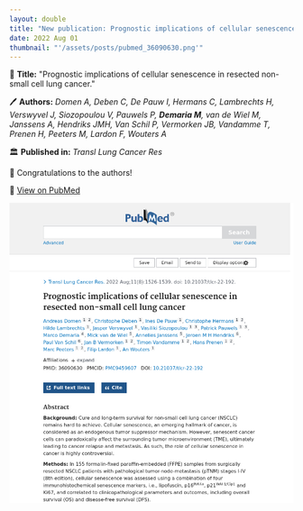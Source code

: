 ```yaml
---
layout: double
title: "New publication: Prognostic implications of cellular senescence in resected non-small cell lung cancer"
date: 2022 Aug 01
thumbnail: "'/assets/posts/pubmed_36090630.png'"
---
```

📖 <strong>Title:</strong> "Prognostic implications of cellular senescence in resected non-small cell lung cancer."  

🖊️ <strong>Authors:</strong> <em>Domen A, Deben C, De Pauw I, Hermans C, Lambrechts H, Verswyvel J, Siozopoulou V, Pauwels P, <strong>Demaria M</strong>, van de Wiel M, Janssens A, Hendriks JMH, Van Schil P, Vermorken JB, Vandamme T, Prenen H, Peeters M, Lardon F, Wouters A</em>  

🏛️ <strong>Published in:</strong> <em>Transl Lung Cancer Res</em>  

🎉 Congratulations to the authors!  

🔗 <a href="https://pubmed.ncbi.nlm.nih.gov/36090630/">View on PubMed</a>  

![Publication Image](/assets/posts/pubmed_36090630.png)

